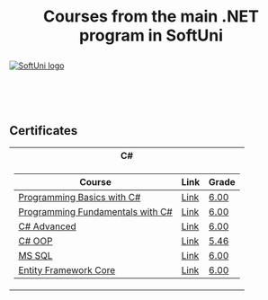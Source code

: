 # <p align="center"> Courses from the main .NET program in SoftUni <p>

<a href="https://softuni.bg/trainings/courses" rel="Courses"> ![SoftUni logo][logo] </a>

[logo]: http://innovationstarterbox.bg/wp-content/uploads/2016/05/Softuni_logo_trasparent.png "Logo Title Text 2"

<br/>
<br/>
<br/>

<h2> Certificates </h2>

<table>

<tr>
  <th> C# </th>
</tr>

<tr>
  <td>

| **Course**                                                            | **Link**                                                   | **Grade**
| --------------------------------------------------------------------- | ---------------------------------------------------------- | --------------  |
| <a href="https://softuni.bg/trainings/3244/programming-basics-november-2020" > Programming Basics with C# </a>         | <a href="https://softuni.bg/certificates/details/93031/9572f324"> Link</a> | <a href="https://softuni.bg/certificates/details/93031/9572f324"> 6.00 </a> |
| <a href="https://softuni.bg/trainings/3213/csharp-fundamentals-january-2021/internal"> Programming Fundamentals with C# </a> | <a href="https://softuni.bg/certificates/details/103809/e4a1d16d"> Link</a> | <a href="https://softuni.bg/certificates/details/103809/e4a1d16d"> 6.00 </a> |
| <a href="https://softuni.bg/trainings/3343/csharp-advanced-may-2021/internal" > C# Advanced </a>   | <a href="https://softuni.bg/certificates/details/108691/611e0aaf"> Link</a> | <a href="https://softuni.bg/certificates/details/108691/611e0aaf"> 6.00 </a> |
| <a href="https://softuni.bg/trainings/3344/csharp-oop-june-2021/internal" > C# OOP </a>         | <a href="https://softuni.bg/certificates/details/113066/3e89c36e"> Link</a> | <a href="https://softuni.bg/certificates/details/113066/3e89c36e"> 5.46 </a> |
| <a href="https://softuni.bg/trainings/3531/ms-sql-september-2021/internal" > MS SQL </a>         | <a href="https://softuni.bg/trainings/3531/ms-sql-september-2021/internal"> Link</a> | <a href="https://softuni.bg/certificates/details/113887/75fabbc4"> 6.00 </a> |
| <a href="https://softuni.bg/trainings/3492/entity-framework-core-october-2021" > Entity Framework Core </a>         | <a href="https://softuni.bg/trainings/3492/entity-framework-core-october-2021"> Link</a> | <a href=" https://softuni.bg/certificates/details/122049/8d0e5cbf" > 6.00 </a> |

</tr>
